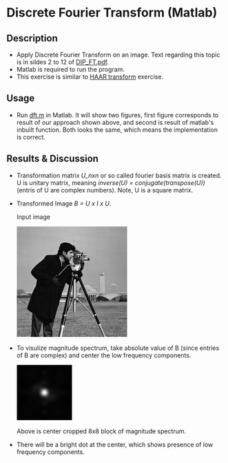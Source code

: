# Discrete Fourier Transform (Matlab)

## Description
- Apply Discrete Fourier Transform on an image. Text regarding this topic is in sildes 2 to 12 of [DIP_FT.pdf](./DIP_FT.pdf).
- Matlab is required to run the program.
- This exercise is similar to [HAAR transform](../A7) exercise.

## Usage
* Run [dft.m](./dft.m) in Matlab. It will show two figures, first figure corresponds to result of our approach shown above, and second is result of matlab's inbuilt function. Both looks the same, which means the implementation is correct.

## Results & Discussion
* Transformation matrix *U_nxn* or so called fourier basis matrix is created. U is unitary matrix, meaning *inverse(U) = conjugate(transpose(U))* (entris of U are complex numbers). Note, U is a square matrix.
* Transformed Image *B = U x I x U*.
    
    Input image

    ![](../A7/cameraman.png)

* To visulize magnitude spectrum, take absolute value of B (since entries of B are complex) and center the low frequency components.

    ![](./transformed_9x9.png)

    Above is center cropped 8x8 block of magnitude spectrum.

* There will be a bright dot at the center, which shows presence of low frequency components.

